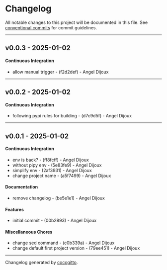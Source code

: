 # Changelog
All notable changes to this project will be documented in this file. See [conventional commits](https://www.conventionalcommits.org/) for commit guidelines.

- - -
## v0.0.3 - 2025-01-02
#### Continuous Integration
- allow manual trigger - (f2d2def) - Angel Dijoux

- - -

## v0.0.2 - 2025-01-02
#### Continuous Integration
- following pypi rules for building - (d7c9d5f) - Angel Dijoux

- - -

## v0.0.1 - 2025-01-02
#### Continuous Integration
- env is back? - (ff8fcff) - Angel Dijoux
- without pipy env - (5e83fe9) - Angel Dijoux
- simplify env - (2af3931) - Angel Dijoux
- change project name - (a5f7499) - Angel Dijoux
#### Documentation
- remove changelog - (be5e1e1) - Angel Dijoux
#### Features
- initial commit - (00b2893) - Angel Dijoux
#### Miscellaneous Chores
- change sed command - (c0b339a) - Angel Dijoux
- change default first project version - (79ee451) - Angel Dijoux

- - -

Changelog generated by [cocogitto](https://github.com/cocogitto/cocogitto).